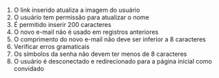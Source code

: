 1. O link inserido atualiza a imagem do usuário
2. O usuário tem permissão para atualizar o nome
3. É permitido inserir 200 caracteres
4. O novo e-mail não é usado em registros anteriores
5. O comprimento do novo e-mail não deve ser inferior a 8 caracteres
6. Verificar erros gramaticais
7. Os símbolos da senha não devem ter menos de 8 caracteres
8. O usuário é desconectado e redirecionado para a página inicial como convidado
